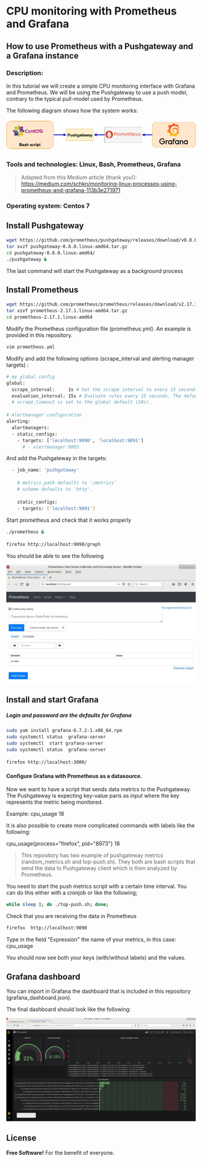 # CPU monitoring with Prometheus and Grafana

##  How to use Prometheus with a Pushgateway and a Grafana instance

### Description:
In this tutorial we will create a simple CPU monitoring interface with Grafana and Prometheus. We will be using the Pushgateway to use a push model, contrary to the typical pull-model used by Prometheus.

The following diagram shows how the system works:

![alt text](img/diagram.png)



### Tools and technologies: Linux, Bash, Prometheus, Grafana


> Adapted from this Medium article (thank you!): https://medium.com/schkn/monitoring-linux-processes-using-prometheus-and-grafana-113b3e271971 


### Operating system: Centos 7

## Install Pushgateway
```sh
wget https://github.com/prometheus/pushgateway/releases/download/v0.8.0/pushgateway-0.8.0.linux-amd64.tar.gz
tar xvzf pushgateway-0.8.0.linux-amd64.tar.gz 
cd pushgateway-0.8.0.linux-amd64/ 
./pushgateway &
```

The last command will start the Pushgateway as a background process


## Install Prometheus
```sh
wget https://github.com/prometheus/prometheus/releases/download/v2.17.1/prometheus-2.17.1.linux-amd64.tar.gz
tar xzvf prometheus-2.17.1.linux-amd64.tar.gz 
cd prometheus-2.17.1.linux-amd64
```

Modify the Prometheus configuration file (prometheus.yml). An example is provided in this repository. 
```sh
vim prometheus.yml
```

Modify and add the following options  (scrape_interval and alerting manager targets) :

```sh
# my global config
global:
  scrape_interval:     1s # Set the scrape interval to every 15 seconds. Default is every 1 minute.
  evaluation_interval: 15s # Evaluate rules every 15 seconds. The default is every 1 minute.
  # scrape_timeout is set to the global default (10s).

# Alertmanager configuration
alerting:
  alertmanagers:
  - static_configs:
    - targets: ['localhost:9090', 'localhost:9091']
      # - alertmanager:9093

```



And add the Pushgateway in the targets:

```sh
  - job_name: 'pushgateway'

    # metrics_path defaults to '/metrics'
    # scheme defaults to 'http'.

    static_configs:
    - targets: ['localhost:9091']

```


Start prometheus and check that it works properly
```sh
./prometheus &

firefox http://localhost:9090/graph 
```

You should be able to see the following

![alt text](img/prometheus_welcome_page.png)

## Install and start Grafana 

##### Login and password are the defaults for Grafana
```sh
sudo yum install grafana-6.7.2-1.x86_64.rpm 
sudo systemctl status  grafana-server
sudo systemctl  start grafana-server
sudo systemctl status  grafana-server

firefox http://localhost:3000/
```

#### Configure Grafana with Prometheus as a datasource.


Now we want to have a script that sends data metrics to the Pushgateway. The Pushgateway is expecting key-value paris as input where the key represents the metric being monitored.

Example: 
cpu_usage  18


It is also possible to create more complicated commands with labels like the following:

cpu_usage{process="firefox", pid="8973"}  18


> This repository has two example of pushgateway metrics (random_metrics.sh and top-push.sh). They both are bash scripts that send the data to Pushgateway client which is then analyzed by Prometheus.

You need to start the push metrics script with a certain time interval. You can do this either with a cronjob or like the following;

```sh
while sleep 1; do ./top-push.sh; done; 
```


Check that you are receiving the data in Prometheus

```sh
firefox  http://localhost:9090
```

Type in the field "Expression" the name of your metrics, in this case: cpu_usage

You should now see both your keys (with/without labels) and the values.

## Grafana dashboard

You can import in Grafana the dashboard that is included in this repository (grafana_dashboard.json).

The final dashboard should look like the following:

![alt text](img/grafana_dashboard.png)









License
----

**Free Software!**
For the benefit of everyone.






